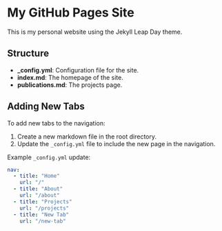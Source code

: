 # My GitHub Pages Site

This is my personal website using the Jekyll Leap Day theme.

## Structure

- **_config.yml**: Configuration file for the site.
- **index.md**: The homepage of the site.
- **publications.md**: The projects page.

## Adding New Tabs

To add new tabs to the navigation:
1. Create a new markdown file in the root directory.
2. Update the `_config.yml` file to include the new page in the navigation.

Example `_config.yml` update:
```yaml
nav:
  - title: "Home"
    url: "/"
  - title: "About"
    url: "/about"
  - title: "Projects"
    url: "/projects"
  - title: "New Tab"
    url: "/new-tab"
